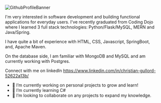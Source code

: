 
![GithubProfileBanner](https://user-images.githubusercontent.com/85528979/188495687-bebfb829-82a3-4d76-aafa-c2f4e0ba6597.png)

I'm very interested in software development and building functional applications for everyday users. I've recently graduated from Coding Dojo where I learned 3 full stack technologies: Python/Flask/MySQL, MERN and Java/Spring. 


I have quite a bit of experience with HTML, CSS, Javascript, SpringBoot, and, Apache Maven. 

On the database side, I am familiar with MongoDB and MySQL and am currently working with Postgres. 

Connect with me on linkedIn https://www.linkedin.com/in/christian-gullord-52622a13b/


- 🔭 I’m currently working on personal projects to grow and learn!
- 🌱 I’m currently learning C#
- 👯 I’m looking to collaborate on any projects to expand my knowledge.


